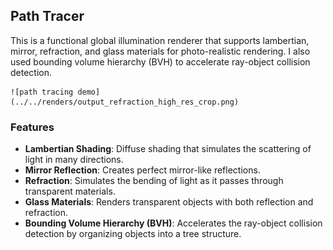 ## Path Tracer

This is a functional global illumination renderer that supports lambertian, mirror, refraction, and glass materials for photo-realistic rendering. I also used bounding volume hierarchy (BVH) to accelerate ray-object collision detection.

    ![path tracing demo](../../renders/output_refraction_high_res_crop.png)

### Features

* **Lambertian Shading**: Diffuse shading that simulates the scattering of light in many directions.
* **Mirror Reflection**: Creates perfect mirror-like reflections.
* **Refraction**: Simulates the bending of light as it passes through transparent materials.
* **Glass Materials**: Renders transparent objects with both reflection and refraction.
* **Bounding Volume Hierarchy (BVH)**: Accelerates the ray-object collision detection by organizing objects into a tree structure.

